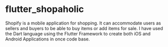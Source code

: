 # flutter_shopaholic
Shopify is a mobile application for shopping. It can accommodate users as sellers and buyers to be able to buy items or add items for sale. I have used the Dart language using the Flutter Framework to create both iOS and Android Applications in once code base.
